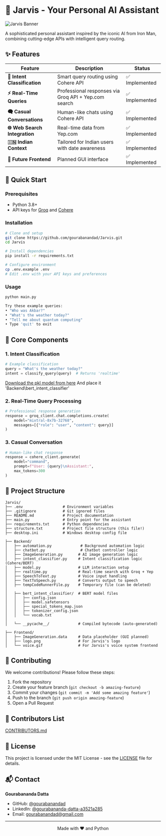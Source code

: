 # 🤖 Jarvis - Your Personal AI Assistant

![Jarvis Banner](https://github.com/gourabanandad/Jarvis/blob/571af57414182e05e160b1cf49d7ddb38061ffcb/banner.png)


A sophisticated personal assistant inspired by the iconic AI from Iron Man, combining cutting-edge APIs with intelligent query routing.

## ✨ Features

| Feature                       | Description                                          | Status        |
| ----------------------------- | ---------------------------------------------------- | ------------- |
| **🧠 Intent Classification**  | Smart query routing using Cohere API                 | ✅ Implemented |
| **⚡ Real-Time Queries**       | Professional responses via Groq API + Yep.com search | ✅ Implemented |
| **🗬️ Casual Conversations**  | Human-like chats using Cohere API                    | ✅ Implemented |
| **🌐 Web Search Integration** | Real-time data from Yep.com                          | ✅ Implemented |
| **🇮🇳 Indian Context**       | Tailored for Indian users with date awareness        | ✅ Implemented |
| **🎨 Future Frontend**        | Planned GUI interface                                | ✅ Implemented |

## 🚀 Quick Start

### Prerequisites

* Python 3.8+
* API keys for [Groq](https://groq.com/) and [Cohere](https://cohere.com/)

### Installation

```bash
# Clone and setup
git clone https://github.com/gourabanandad/Jarvis.git
cd Jarvis

# Install dependencies
pip install -r requirements.txt

# Configure environment
cp .env.example .env
# Edit .env with your API keys and preferences
```

### Usage

```bash
python main.py

Try these example queries:
• "Who was Akbar?"
• "What's the weather today?"
• "Tell me about quantum computing"
• Type 'quit' to exit
```

## 🧹 Core Components

### 1. Intent Classification

```python
# Example classification
query = "What's the weather today?"
intent = classify_query(query)  # Returns 'realtime'
```

[Download the pkl model from here](https://drive.google.com/drive/folders/1BLogAG0Lm-lXnI0MEzWtKUY6VkNJ7JVi?usp=sharing)
 And place it 'Backend\bert_intent_classifier'


### 2. Real-Time Query Processing

```python
# Professional response generation
response = groq_client.chat.completions.create(
    model="mixtral-8x7b-32768",
    messages=[{"role": "user", "content": query}]
)
```

### 3. Casual Conversation

```python
# Human-like chat response
response = cohere_client.generate(
    model="command",
    prompt=f"User: {query}\nAssistant:",
    max_tokens=300
)
```

## 📂 Project Structure

```
Jarvis/
├── .env                  # Environment variables
├── .gitignore            # Git ignored files
├── README.md             # Project documentation
├── main.py               # Entry point for the assistant
├── requirements.txt      # Python dependencies
├── structure.txt         # Project file structure (this file!)
├── desktop.ini           # Windows desktop config file

├── Backend/
│   ├── automation.py             # Background automation logic
│   ├── chatbot.py                # Chatbot controller logic
│   ├── ImageGeneration.py       # AI image generation logic
│   ├── intent_classifier.py     # Intent classification logic (Cohere/BERT)
│   ├── model.py                 # LLM interaction setup
│   ├── realtime.py              # Real-time search with Groq + Yep
│   ├── SpeechToText.py          # Voice input handling
│   ├── TextToSpeech.py          # Converts output to speech
│   ├── tempCodeRunnerFile.py    # Temporary file (can be deleted)
│
│   ├── bert_intent_classifier/  # BERT model files
│   │   ├── config.json
│   │   ├── model.safetensors
│   │   ├── special_tokens_map.json
│   │   ├── tokenizer_config.json
│   │   └── vocab.txt
│
│   └── __pycache__/             # Compiled bytecode (auto-generated)

├── Frontend/
│   ├── ImageGeneration.data     # Data placeholder (GUI planned)
│   ├── logo.png                 # For Jarvis's logo
│   └── voice.gif                # For Jarvis's voice system frontend
```

## 🤝 Contributing

We welcome contributions! Please follow these steps:

1. Fork the repository
2. Create your feature branch (`git checkout -b amazing-feature`)
3. Commit your changes (`git commit -m 'Add some amazing feature'`)
4. Push to the branch (`git push origin amazing-feature`)
5. Open a Pull Request

## 👥 Contributors List
[CONTRIBUTORS.md](CONTRIBUTORS.md)

## 📜 License

This project is licensed under the MIT License - see the [LICENSE](LICENSE) file for details.

## 📬 Contact

**Gourabananda Datta**

* GitHub: [@gourabanandad](https://github.com/gourabanandad)
* LinkedIn: [@gourabananda-datta-a3521a285](https://www.linkedin.com/in/gourabananda-datta-a3521a285?utm_source=share&utm_campaign=share_via&utm_content=profile&utm_medium=android_app) 
* Email: [gourabanandad@gmail.com](mailto:gourabanandad@gmail.com) 

---

<div align="center">
Made with ❤️ and Python
</div>
